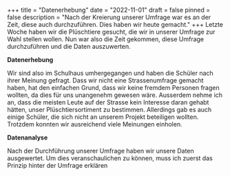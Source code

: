 +++
title = "Datenerhebung"
date = "2022-11-01"
draft = false
pinned = false
description = "Nach der Kreierung unserer Umfrage war es an der Zeit, diese auch durchzuführen. Dies haben wir heute gemacht."
+++
L﻿etzte Woche haben wir die Plüschtiere gesucht, die wir in unserer Umfrage zur Wahl stellen wollen. Nun war also die Zeit gekommen, diese Umfrage durchzuführen und die Daten auszuwerten.

**Datenerhebung**

W﻿ir sind also im Schulhaus umhergegangen und haben die Schüler nach ihrer Meinung gefragt. Dass wir nicht eine Strassenumfrage gemacht haben, hat den einfachen Grund, dass wir keine fremdem Personen fragen wollten, da dies für uns unangenehm gewesen wäre. Ausserdem nehme ich an, dass die meisten Leute auf der Strasse kein Interesse daran gehabt hätten, unser Plüschtiersortiment zu bestimmen. Allerdings gab es auch einige Schüler, die sich nicht an unserem Projekt beteiligen wollten. Trotzdem konnten wir ausreichend viele Meinungen einholen.

**D﻿atenanalyse**

N﻿ach der Durchführung unserer Umfrage haben wir unsere Daten ausgewertet. Um dies veranschaulichen zu können, muss ich zuerst das Prinzip hinter der Umfrage erklären